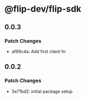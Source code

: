 # @flip-dev/flip-sdk

## 0.0.3

### Patch Changes

- af69c4a: Add first client fn

## 0.0.2

### Patch Changes

- 5e71bd2: initial package setup
